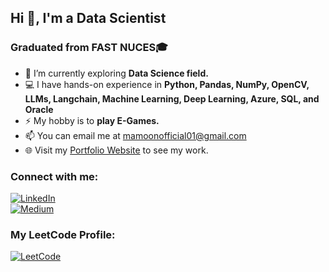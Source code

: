 <h2>Hi 👋, I'm a Data Scientist</h2>
<h3>Graduated from FAST NUCES🎓</h4>

- 🌱 I’m currently exploring **Data Science field.**
- 💻 I have hands-on experience in **Python, Pandas, NumPy, OpenCV, LLMs, Langchain, Machine Learning, Deep Learning, Azure, SQL, and Oracle**
- ⚡ My hobby is to **play E-Games.**
- 📫 You can email me at mamoonofficial01@gmail.com
- 🌐 Visit my [Portfolio Website](https://moon-khan.github.io/portfolio-website/) to see my work.
  
### Connect with me:

[![LinkedIn](https://img.shields.io/badge/linkedin-%230077B5.svg?style=for-the-badge&logo=linkedin&logoColor=white)](https://www.linkedin.com/in/mamoon--khan/)  
[![Medium](https://img.shields.io/badge/Medium-%2312100E.svg?style=for-the-badge&logo=Medium&logoColor=white&color=black)](https://medium.com/@moonsocial15)

### My LeetCode Profile:

[![LeetCode](https://img.shields.io/badge/-LeetCode-FFA116?style=for-the-badge&logo=LeetCode&logoColor=black)](https://leetcode.com/mamoon___khan/)

